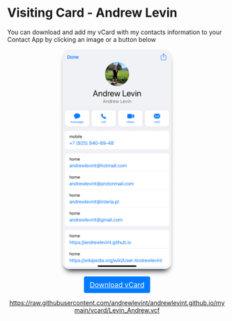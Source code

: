 
# Visiting Card - Andrew Levin

You can download and add my vCard with my contacts information to your Contact App by clicking an image or a button below



<p style="text-align: center;">
  <a 
  style=""
  href="https://raw.githubusercontent.com/andrewlevint/andrewlevint.github.io/mymain/vcard/Levin_Andrew.vcf">
    <img 
    src="vcard-preview-int-220619.png"
    alt="vcard-preview-int-220619.png"
    style="width:250px;
    border-radius: 1rem;
    -webkit-box-shadow: 0px 10px 13px -7px #000000, 9px 45px 0px 0px rgba(0,0,0,0);
    box-shadow: 0px 10px 13px -7px #000000, 9px 45px 0px 0px rgba(0,0,0,0);">
  </a>
</p>


<p style="text-align: center;">
<a style="
color: #fff;
background-color: #007bff;
border-color: #007bff;
display: inline-block;
font-weight: 400;
text-align: center;
white-space: nowrap;
vertical-align: middle;
-webkit-user-select: none;
-moz-user-select: none;
-ms-user-select: none;
user-select: none;
border: 1px solid transparent;
padding: 0.375rem 0.75rem;
font-size: 1rem;
line-height: 1.5;
border-radius: 0.25rem;
transition: color .15s ease-in-out,background-color .15s ease-in-out,border-color .15s ease-in-out,box-shadow .15s ease-in-out;
"
href="https://raw.githubusercontent.com/andrewlevint/andrewlevint.github.io/mymain/vcard/Levin_Andrew.vcf"
role="button">
Download vCard</a>
</p>


<p style="text-align: center;">
<a
href="https://raw.githubusercontent.com/andrewlevint/andrewlevint.github.io/mymain/vcard/Levin_Andrew.vcf"
role="button">
https://raw.githubusercontent.com/andrewlevint/andrewlevint.github.io/mymain/vcard/Levin_Andrew.vcf
</a>
</p>




